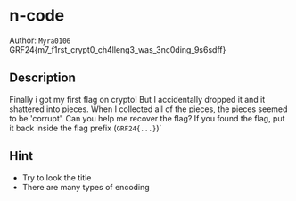 # n-code

Author: `Myra0106` 
<br>
GRF24{m7_f1rst_crypt0_ch4lleng3_was_3nc0ding_9s6sdff}

## Description

Finally i got my first flag on crypto! But I accidentally dropped it and it shattered into pieces. When I collected all of the pieces, the pieces seemed to be 'corrupt'. Can you help me recover the flag? If you found the flag, put it back inside the flag prefix (`GRF24{...}`)`

## Hint

- Try to look the title
- There are many types of encoding